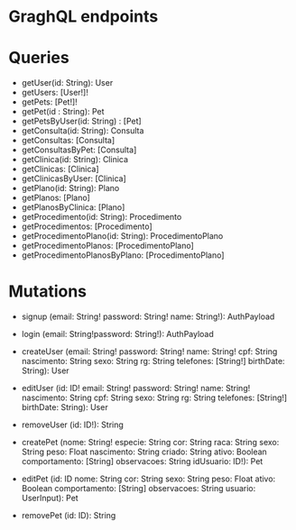 # GraghQL endpoints

# Queries

- getUser(id: String): User
- getUsers: [User!]!
- getPets: [Pet!]!
- getPet(id : String): Pet
- getPetsByUser(id: String) : [Pet]
- getConsulta(id: String): Consulta
- getConsultas: [Consulta]
- getConsultasByPet: [Consulta]
- getClinica(id: String): Clinica
- getClinicas: [Clinica]
- getClinicasByUser: [Clinica]
- getPlano(id: String): Plano
- getPlanos: [Plano]
- getPlanosByClinica: [Plano]
- getProcedimento(id: String): Procedimento
- getProcedimentos: [Procedimento]
- getProcedimentoPlano(id: String): ProcedimentoPlano
- getProcedimentoPlanos: [ProcedimentoPlano]
- getProcedimentoPlanosByPlano: [ProcedimentoPlano]


# Mutations

- signup
(email: String!
password: String!
name: String!): AuthPayload

- login
(email: String!password: String!): AuthPayload

- createUser
(email: String!
password: String!
name: String!
cpf: String
nascimento: String
sexo: String
rg: String
telefones: [String!]
birthDate: String): User

- editUser
(id: ID!
email: String!
password: String!
name: String!
nascimento: String
cpf: String
sexo: String
rg: String
telefones: [String!]
birthDate: String): User

- removeUser
(id: ID!): String

- createPet
(nome: String!
especie: String
cor: String
raca: String
sexo: String
peso: Float
nascimento: String
criado: String
ativo: Boolean
comportamento: [String]
observacoes: String
idUsuario: ID!): Pet

- editPet
(id: ID
nome: String
cor: String
sexo: String
peso: Float
ativo: Boolean
comportamento: [String]
observacoes: String
usuario: UserInput): Pet

- removePet
(id: ID): String